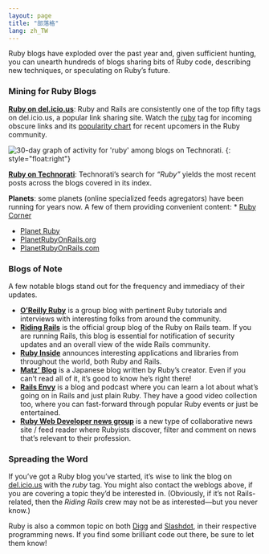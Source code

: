 ```yaml
---
layout: page
title: "部落格"
lang: zh_TW
---
```


Ruby blogs have exploded over the past year and, given sufficient
hunting, you can unearth hundreds of blogs sharing bits of Ruby code,
describing new techniques, or speculating on Ruby’s future.

### Mining for Ruby Blogs

[**Ruby on del.icio.us**][1]\: Ruby and Rails are consistently one of
the top fifty tags on del.icio.us, a popular link sharing site. Watch
the [ruby][1] tag for incoming obscure links and its [popularity
chart][2] for recent upcomers in the Ruby community.

![30-day graph of activity for 'ruby' among blogs on
Technorati.](http://technorati.com/chartimg/%28ruby%29?totalHits=391174&amp;size=s&amp;days=30
"30-day graph of activity for 'ruby' among blogs on Technorati.")
{: style="float:right"}

[**Ruby on Technorati**][3]\: Technorati’s search for *“Ruby”* yields
the most recent posts across the blogs covered in its index.

 **Planets**\: some planets (online specialized feeds agregators) have been running for years now. A few of them providing convenient content: * [Ruby Corner][4]
* [Planet Ruby][5]
* [PlanetRubyOnRails.org][6]
* [PlanetRubyOnRails.com][7]

### Blogs of Note

A few notable blogs stand out for the frequency and immediacy of their
updates.

* [**O’Reilly Ruby**][8] is a group blog with pertinent Ruby tutorials
  and interviews with interesting folks from around the community.
* [**Riding Rails**][9] is the official group blog of the Ruby on Rails
  team. If you are running Rails, this blog is essential for
  notification of security updates and an overall view of the wide Rails
  community.
* [**Ruby Inside**][10] announces interesting applications and libraries
  from throughout the world, both Ruby and Rails.
* [**Matz’ Blog**][11] is a Japanese blog written by Ruby’s creator.
  Even if you can’t read all of it, it’s good to know he’s right there!
* [**Rails Envy**][12] is a blog and podcast where you can learn a lot
  about what’s going on in Rails and just plain Ruby. They have a good
  video collection too, where you can fast-forward through popular Ruby
  events or just be entertained.
* [**Ruby Web Developer news group**][13] is a new type of collaborative
  news site / feed reader where Rubyists discover, filter and comment on
  news that’s relevant to their profession.

### Spreading the Word

If you’ve got a Ruby blog you’ve started, it’s wise to link the blog on
[del.icio.us][14] with the *ruby* tag. You might also contact the
weblogs above, if you are covering a topic they’d be interested in.
(Obviously, if it’s not Rails-related, then the *Riding Rails* crew may
not be as interested—but you never know.)

Ruby is also a common topic on both [Digg][15] and [Slashdot][16], in
their respective programming news. If you find some brilliant code out
there, be sure to let them know!



[1]: http://del.icio.us/tag/ruby 
[2]: http://del.icio.us/popular/ruby 
[3]: http://technorati.com/search/ruby 
[4]: http://rubycorner.com 
[5]: http://planetruby.0x42.net/ 
[6]: http://www.planetrubyonrails.org/ 
[7]: http://www.planetrubyonrails.com/ 
[8]: http://oreillynet.com/ruby/ 
[9]: http://weblog.rubyonrails.org/ 
[10]: http://www.rubyinside.com/ 
[11]: http://www.rubyist.net/~matz/ 
[12]: http://railsenvy.com/ 
[13]: http://newsforwhatyoudo.com/groups/643ddee01cd911deaef1001aa018681c/news 
[14]: http://del.icio.us 
[15]: http://digg.com/programming 
[16]: http://developers.slashdot.org/ 
